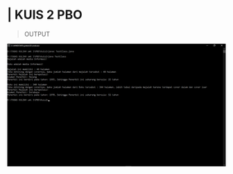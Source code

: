 <h1>| KUIS 2 PBO</h1>

<blockquote>OUTPUT</blockquote>
<img src="https://github.com/Auful01/PBO/blob/master/Kuis2/gbr.png">
